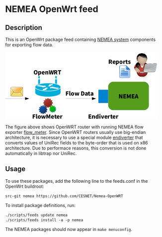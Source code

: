# NEMEA OpenWrt feed

## Description

This is an OpenWrt package feed containing [NEMEA system](https://github.com/CESNET/Nemea) components for exporting flow data.

![Infrastructure with NEMEA and OpenWRT router](doc/openwrt-scheme.png)

The figure above shows OpenWRT router with running NEMEA flow exporter [flow_meter](https://github.com/CESNET/Nemea-Modules/tree/master/flow_meter).
Since OpenWRT routers usually use big-endian architecture, it is necessary to use a special module [endiverter](https://github.com/CESNET/Nemea-Modules/tree/master/endiverter) that converts values of UniRec fields to the byte-order that is used on x86 architecture.
Due to performace reasons, this conversion is not done automatically in libtrap nor UniRec.

## Usage

To use these packages, add the following line to the feeds.conf
in the OpenWrt buildroot:

```
src-git nemea https://github.com/CESNET/Nemea-OpenWRT
```

To install package definitions, run:

```
./scripts/feeds update nemea
./scripts/feeds install -a -p nemea
```

The NEMEA packages should now appear in `make menuconfig`.
